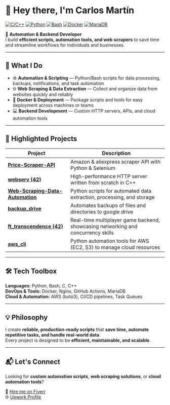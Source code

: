 # 👋 Hey there, I'm Carlos Martín

[![C/C++](https://img.shields.io/badge/C/C++-blue.svg?logo=c)](https://en.wikipedia.org/wiki/C%2B%2B)
[![Python](https://img.shields.io/badge/Python-3.11-blue?logo=python)](https://www.python.org/)
[![Bash](https://img.shields.io/badge/Bash-Scripting-green?logo=gnu-bash)](https://www.gnu.org/software/bash/)
[![Docker](https://img.shields.io/badge/Docker-Enabled-blue?logo=docker)](https://www.docker.com/)
[![MariaDB](https://img.shields.io/badge/MariaDB-Backend-orange?logo=mariadb)](https://mariadb.org/)

🧠 **Automation & Backend Developer**  
I build **efficient scripts, automation tools, and web scrapers** to save time and streamline workflows for individuals and businesses.

---

## 🚀 What I Do

- ⚙️ **Automation & Scripting** — Python/Bash scripts for data processing, backups, notifications, and task automation  
- 🌐 **Web Scraping & Data Extraction** — Collect and organize data from websites quickly and reliably  
- 🐳 **Docker & Deployment** — Package scripts and tools for easy deployment across machines or teams  
- 💻 **Backend Development** — Custom HTTP servers, APIs, and cloud automation tools  

---

## 📌 Highlighted Projects

| Project | Description |
|---------|-------------|
| [**Price-Scraper-API**](https://github.com/cmartingu/Price-Scraper-API) | Amazon & aliexpress scraper API with Python & Selenium |
| [**webserv (42)**](https://github.com/cmartingu/webserv) | High-performance HTTP server written from scratch in C++ |
| [**Web-Scraping-Data-Automation**](https://github.com/cmartingu/Web-Scraping-Data-Automation) | Python scripts for automated data extraction, processing, and storage |
| [**backup_drive**](https://github.com/cmartingu/backup_drive) | Automates backups of files and directories to google drive |
| [**ft_transcendence (42)**](https://github.com/cmartingu/ft_transcendence) | Real-time multiplayer game backend, showcasing networking and concurrency skills |
| [**aws_cli**](https://github.com/cmartingu/aws_cli) | Python automation tools for AWS (EC2, S3) to manage cloud resources |

---

## 🛠️ Tech Toolbox

**Languages:** Python, Bash, C, C++  
**DevOps & Tools:** Docker, Nginx, GitHub Actions, MariaDB  
**Cloud & Automation:** AWS (boto3), CI/CD pipelines, Task Queues  

---

## 💡 Philosophy

I create **reliable, production-ready scripts** that **save time, automate repetitive tasks, and handle real-world data**.  
Every project is designed to be **efficient, maintainable, and scalable**.

---

## 📬 Let's Connect

Looking for **custom automation scripts**, **web scraping solutions**, or **cloud automation tools**?  

💼 [Hire me on Fiverr](https://www.fiverr.com/carlosmartin616)  
🌐 [Upwork Profile](https://www.upwork.com/freelancers/~0138603f0659467bf1)
